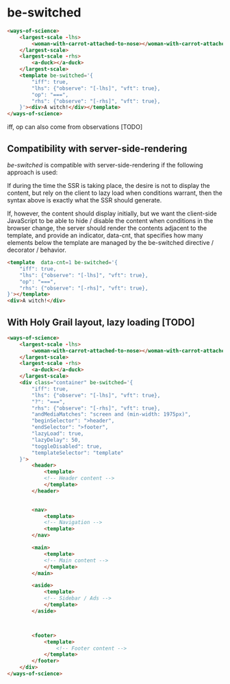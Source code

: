# be-switched 

```html
<ways-of-science>
    <largest-scale -lhs>
        <woman-with-carrot-attached-to-nose></woman-with-carrot-attached-to-nose>
    </largest-scale>
    <largest-scale -rhs>
        <a-duck></a-duck>
    </largest-scale>
    <template be-switched='{
        "iff": true,
        "lhs": {"observe": "[-lhs]", "vft": true},
        "op": "===",
        "rhs": {"observe": "[-rhs]", "vft": true},
    }'><div>A witch!</div></template>
</ways-of-science>
```
iff, op can also come from observations [TODO]

## Compatibility with server-side-rendering

*be-switched* is compatible with server-side-rendering if the following approach is used:

If during the time the SSR is taking place, the desire is not to display the content, but rely on the client to lazy load when conditions warrant, then the syntax above is exactly what the SSR should generate.

If, however, the content should display initially, but we want the client-side JavaScript to be able to hide / disable the content when conditions in the browser change, the server should render the contents adjacent to the template, and provide an indicator, data-cnt, that specifies how many elements below the template are managed by the be-switched directive / decorator / behavior.

```html
<template  data-cnt=1 be-switched='{
    "iff": true,
    "lhs": {"observe": "[-lhs]", "vft": true},
    "op": "===",
    "rhs": {"observe": "[-rhs]", "vft": true},
}'></template>
<div>A witch!</div>
```

## With Holy Grail layout, lazy loading [TODO]

```html
<ways-of-science>
    <largest-scale -lhs>
        <woman-with-carrot-attached-to-nose></woman-with-carrot-attached-to-nose>
    </largest-scale>
    <largest-scale -rhs>
        <a-duck></a-duck>
    </largest-scale>
    <div class="container" be-switched='{
        "iff": true,
        "lhs": {"observe": "[-lhs]", "vft": true},
        "?": "===",
        "rhs": {"observe": "[-rhs]", "vft": true},
        "andMediaMatches": "screen and (min-width: 1975px)",
        "beginSelector": ">header",
        "endSelector": ">footer",
        "lazyLoad": true,
        "lazyDelay": 50,
        "toggleDisabled": true,
        "templateSelector": "template"
    }'>
        <header>
            <template>
            <!-- Header content -->
            </template>
        </header>

        
        <nav>
            <template>
            <!-- Navigation -->
            <template>
        </nav>

        <main>
            <template>
            <!-- Main content -->
            </template>
        </main>

        <aside>
            <template>
            <!-- Sidebar / Ads -->
            </template>
        </aside>        



        <footer>
            <template>
                <!-- Footer content -->
            </template>
        </footer>
    </div>
</ways-of-science>
```